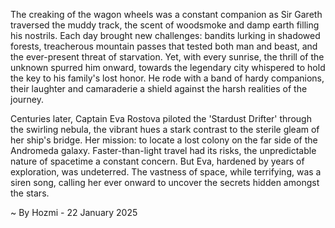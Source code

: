 
The creaking of the wagon wheels was a constant companion as Sir Gareth traversed the muddy track, the scent of woodsmoke and damp earth filling his nostrils.  Each day brought new challenges: bandits lurking in shadowed forests, treacherous mountain passes that tested both man and beast, and the ever-present threat of starvation. Yet, with every sunrise, the thrill of the unknown spurred him onward, towards the legendary city whispered to hold the key to his family's lost honor.  He rode with a band of hardy companions, their laughter and camaraderie a shield against the harsh realities of the journey.

Centuries later, Captain Eva Rostova piloted the 'Stardust Drifter' through the swirling nebula, the vibrant hues a stark contrast to the sterile gleam of her ship's bridge.  Her mission: to locate a lost colony on the far side of the Andromeda galaxy.  Faster-than-light travel had its risks, the unpredictable nature of spacetime a constant concern.  But Eva, hardened by years of exploration, was undeterred.  The vastness of space, while terrifying, was a siren song, calling her ever onward to uncover the secrets hidden amongst the stars.

~ By Hozmi - 22 January 2025
